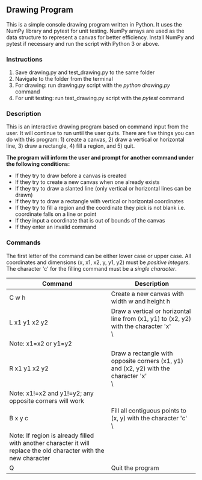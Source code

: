 ## Drawing Program

This is a simple console drawing program written in Python.   It uses the NumPy library and pytest for unit testing.  NumPy arrays are used as the data structure to represent a canvas for better efficiency.  Install NumPy and pytest if necessary and run the script with Python 3 or above.


### Instructions
1. Save drawing.py and test_drawing.py to the same folder
2. Navigate to the folder from the terminal
3. For drawing: run drawing.py script with the *python drawing.py* command
4. For unit testing: run test_drawing.py script with the *pytest* command


### Description
This is an interactive drawing program based on command input from the user.  It will continue to run until the user quits.   There are five things you can do with this program: 1) create a canvas, 2) draw a vertical or horizontal line, 3) draw a rectangle, 4) fill a region, and 5) quit.   

**The program will inform the user and prompt for another command under the following conditions:**
- If they try to draw before a canvas is created
- If they try to create a new canvas when one already exists
- If they try to draw a slanted line (only vertical or horizontal lines can be drawn)
- If they try to draw a rectangle with vertical or horizontal coordinates
- If they try to fill a region and the coordinate they pick is not blank i.e. coordinate falls on a line or point
- If they input a coordinate that is out of bounds of the canvas
- If they enter an invalid command


### Commands

The first letter of the command can be either lower case or upper case.  All coordinates and dimensions (x, x1, x2, y, y1, y2) must be *positive integers*.  The character 'c' for the filling command must be a *single character*.

| Command       | Description
| ------------- | ----------------------------------------------------------------------------------------------------------------- |
| C w h         | Create a new canvas with width w and height h |
| L x1 y1 x2 y2 | Draw a vertical or horizontal line from (x1, y1) to (x2, y2) with the character 'x'<br>\
                  Note: x1=x2 or y1=y2 |
| R x1 y1 x2 y2 | Draw a rectangle with opposite corners (x1, y1) and (x2, y2) with the character 'x'<br>\
                  Note: x1!=x2 and y1!=y2; any opposite corners will work |
| B x y c       | Fill all contiguous points to (x, y) with the character 'c'<br>\
                  Note: If region is already filled with another character it will replace the old character with the new character |
| Q             | Quit the program |
